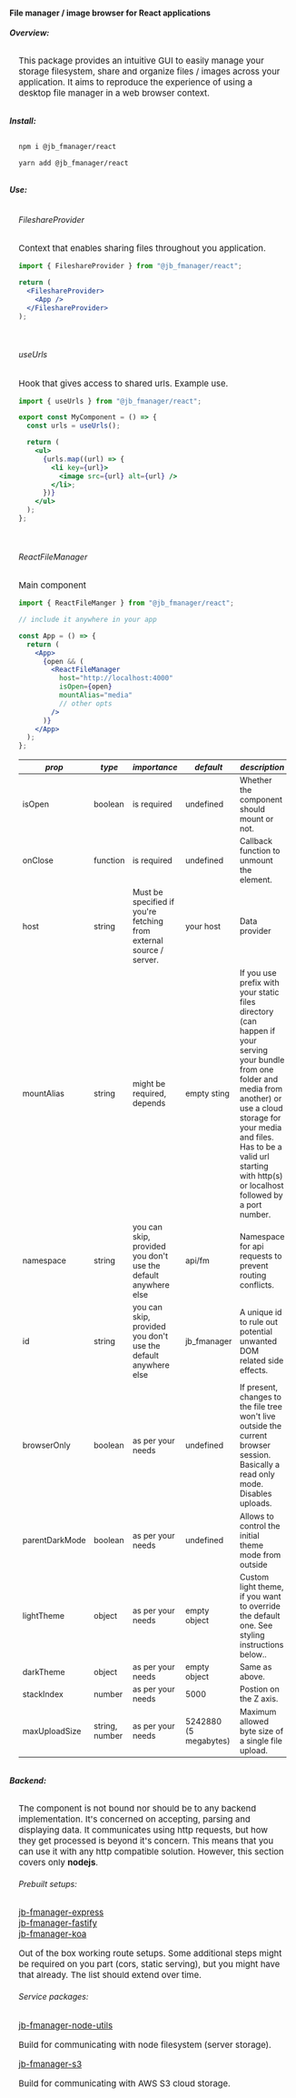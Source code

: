 <h4>File manager / image browser for React applications</h4>

<h5 style="margin:0 ; padding: 0;">Overview:</h5>

<div style="padding: 16px;">
<p style="font-size: 15px">This package provides an intuitive GUI to easily manage your storage filesystem, share and organize files / images across your application. It aims to reproduce the experience of using a desktop file manager in a web browser context.</p>
</div>

<h5 style="margin:0 ; padding: 0;">Install:</h5>

<div style="padding: 16px;">

```bash
npm i @jb_fmanager/react

yarn add @jb_fmanager/react
```

</div>

<h5 style="margin:0 ; padding: 0;">Use:</h5>
<div style="padding: 16px;">

<h6>FileshareProvider</h6>

<p style="font-size: 15px">Context that enables sharing files throughout you application.</p>

```jsx
import { FileshareProvider } from "@jb_fmanager/react";

return (
  <FileshareProvider>
    <App />
  </FileshareProvider>
);
```

<br/>
<h6>useUrls</h6>

<p style="font-size: 15px">Hook that gives access to shared urls. Example use.</p>

```jsx
import { useUrls } from "@jb_fmanager/react";

export const MyComponent = () => {
  const urls = useUrls();

  return (
    <ul>
      {urls.map((url) => {
        <li key={url}>
          <image src={url} alt={url} />
        </li>;
      })}
    </ul>
  );
};
```

<br/>
<h6>ReactFileManager</h6>

<p style="font-size: 15px">Main component</p>

```jsx
import { ReactFileManger } from "@jb_fmanager/react";

// include it anywhere in your app

const App = () => {
  return (
    <App>
      {open && (
        <ReactFileManager
          host="http://localhost:4000"
          isOpen={open}
          mountAlias="media"
          // other opts
        />
      )}
    </App>
  );
};
```

<p style="font-weight:bold;"></p>

<table>
<thead>
    <tr style="font-style: italic; font-size: 14px;">
        <th>prop</th>
         <th>type</th>
          <th>importance</th>
           <th>default</th>
            <th>description</th>
    </tr>
    <tbody style="font-size: 14px;">
        <tr>
            <td>isOpen</td>
             <td>boolean</td>
              <td>is required</td>
               <td>undefined</td>
                <td>Whether the component should mount or not.</td>
        </tr>
         <tr>
            <td>onClose</td>
             <td>function</td>
              <td>is required</td>
               <td>undefined</td>
                <td>Callback function to unmount the element.</td>
        </tr>
          <tr>
            <td>host</td>
             <td>string</td>
              <td>Must be specified if you're fetching from external source / server.</td>
               <td>your host</td>
                <td>Data provider</td>
        </tr>
            <tr>
            <td>mountAlias</td>
             <td>string</td>
              <td>might be required, depends</td>
               <td>empty sting</td>
                <td>If you use prefix with your static files directory (can happen if your serving your bundle from one folder and media from another) or use a cloud storage for your media and files. Has to be a valid url starting with http(s) or localhost followed by a port number.</td>
        </tr>         
          <tr>
            <td>namespace</td>
             <td>string</td>
              <td>you can skip, provided you don't use the default anywhere else</td>
               <td>api/fm</td>
                <td>Namespace for api requests to prevent routing conflicts.</td>
        </tr>
           <tr>
            <td>id</td>
             <td>string</td>
              <td>you can skip, provided you don't use the default anywhere else</td>
               <td>jb_fmanager</td>
                <td>A unique id to rule out potential unwanted DOM related side effects.</td>
        </tr>
          <tr>
            <td>browserOnly</td>
             <td>boolean</td>
              <td>as per your needs</td>
               <td>undefined</td>
                <td>If present, changes to the file tree won't live outside the current browser session. Basically a read only mode. Disables uploads.</td>
        </tr>
          <tr>
            <td>parentDarkMode</td>
             <td>boolean</td>
              <td>as per your needs</td>
               <td>undefined</td>
                <td>Allows to control the initial theme mode from outside</td>
        </tr>
         <tr>
            <td>lightTheme</td>
             <td>object</td>
              <td>as per your needs</td>
               <td>empty object</td>
                <td>Custom light theme, if you want to override the default one. See styling instructions below..</td>
        </tr>
        <tr>
            <td>darkTheme</td>
             <td>object</td>
              <td>as per your needs</td>
               <td>empty object</td>
                <td>Same as above.</td>
        </tr>
          <tr>
            <td>stackIndex</td>
             <td>number</td>
              <td>as per your needs</td>
               <td>5000</td>
                <td>Postion on the Z axis.</td>
        </tr>
         <tr>
            <td>maxUploadSize</td>
             <td>string, number</td>
              <td>as per your needs</td>
               <td>5242880 (5 megabytes)</td>
                <td>Maximum allowed byte size of a single file upload.</td>
        </tr>
    </tbody>
</thead>

</table>

</div>

<h5 style="margin:0 ; padding: 0;">Backend:</h5>

<div style="padding: 16px;">
<p style="font-size: 15px">The component is not bound nor should be to any backend implementation. It's concerned on accepting, parsing and displaying data. It communicates using http requests, but how they get processed is beyond it's concern. This means that you can use it with any http compatible solution. However, this section covers only <strong>nodejs</strong>.</p>

<h6>Prebuilt setups:</h6>

<p style="font-size: 15px"><p>

<a style="font-size: 15px;" href="https://github.com/jbystronski/jb-fmanager-express">
jb-fmanager-express</a>
</br>
<a style="font-size: 15px;" href="https://github.com/jbystronski/jb-fmanager-fastify">
jb-fmanager-fastify</a>
</br>
<a style="font-size: 15px;" href="https://github.com/jbystronski/jb-fmanager-koa">
jb-fmanager-koa</a>

<p style="font-size: 15px">Out of the box working route setups. Some additional steps might be required on you part (cors, static serving), but you might have that already. The list should extend over time.</p>

<h6>Service packages:</h6>

<a style="font-size: 15px;" href="https://github.com/jbystronski/jb-fmanager-node-utils">jb-fmanager-node-utils</a>

<p style="font-size: 15px">Build for communicating with node filesystem (server storage).</p>

<a style="font-size: 15px;" href="https://github.com/jbystronski/jb-fmanager-s3">jb-fmanager-s3</a>

<p style="font-size: 15px">Build for communicating with AWS S3 cloud storage.</p>

</div>
